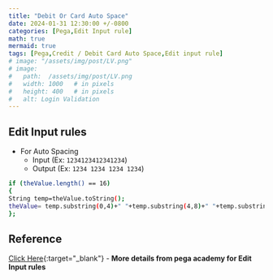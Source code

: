 ```yaml
---
title: "Debit Or Card Auto Space"
date: 2024-01-31 12:30:00 +/-0800   
categories: [Pega,Edit Input rule]
math: true
mermaid: true
tags: [Pega,Credit / Debit Card Auto Space,Edit input rule]
# image: "/assets/img/post/LV.png"
# image:
#   path:  /assets/img/post/LV.png
#   width: 1000   # in pixels
#   height: 400   # in pixels
#   alt: Login Validation
---
```

## Edit Input rules
* For Auto Spacing
    * Input (Ex: `1234123412341234`)
    * Output (Ex: `1234 1234 1234 1234`)

```bash
if (theValue.length() == 16)
{
String temp=theValue.toString();
theValue= temp.substring(0,4)+" "+temp.substring(4,8)+" "+temp.substring(8,12)+" "+temp.substring(12,16);
};
```
## Reference 
[Click Here](https://docs-previous.pega.com/reference/87/about-edit-input-rules){:target="_blank"} - **More details from pega academy for Edit Input rules** 